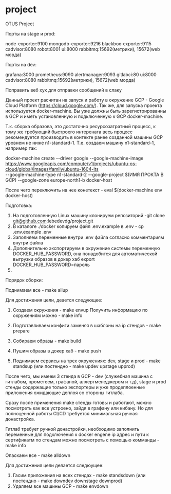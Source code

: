 # project
OTUS Project

Порты на stage и prod:

node-exporter:9100
mongodb-exporter:9216
blackbox-exporter:9115
cadvisor:8080
robot:8001
ui:8000
rabbitmq:15692(метрики), 15672(web морда)


Порты на dev:

grafana:3000
prometheus:9090
alertmanager:9093
gitlabci:80
ui:8000
cadvisor:8080
rabbitmq:15692(метрики), 15672(web морда)

Поправить веб хук для отправки сообщений в слаку

Данный проект расчитан на запуск и работу в окружение GCP - Google Cloud Platform (https://cloud.google.com/).
Так же, для запуска проекта используется docker-machine. Вы уже должны быть зарегистрированны в GCP и иметь установленную и подключенную к GCP docker-machine.


Т.к. сборка образова, это достаточно ресурсозатратный процесс, к тому же требующий быстроего интерената
весь процесс рекомендуется производить в контекте ранее созданной машины GCP уровнем не ниже n1-standard-1.
Т.е. создаем машину n1-standard-1, например так:

docker-machine create --driver google --google-machine-image https://www.googleapis.com/compute/v1/projects/ubuntu-os-cloud/global/images/family/ubuntu-1604-lts \
--google-machine-type n1-standard-2 --google-project $(ИМЯ ПРОКТА В GCP) --google-zone europe-north1-b docker-host

После чего переключить на нее конетекст - eval $(docker-machine env docker-host)

Подготовка:

1. На подготовленную Linux машину клонируем репозиторий -git clone git@github.com:lebedevdg/project.git
2. В каталоге ./docker копируем файл .env.example в .env - cp .env.example .env
3. Заполняем переменные внутри .env файла согласно комментариям внутри файла
4. Дополнительно экспортируем в окружение системы переменную DOCKER_HUB_PASSWORD, она понадобится для автоматической выгрузки образов в докер хаб
export DOCKER_HUB_PASSWORD=пароль
5.

Порядок сборки:

Поднимаем все - make allup

Для достижения цели, деается следующее:
1. Создаем окружения - make envup
Получить информацию по окружениям можно - make info

2. Подготавливаем конфиги заменяя в шаблоны на ip стендов - make prepare
3. Собираем образы - make build
4. Пушим образы в докер хаб - make push
5. Поднимаем сервисы на трех окружениях: dev, stage и prod - make standsup (или постендно - make updev upstage upprod)

После чего, мы имеем 3 стенда в GCP - dev (служебная машина с гитлабом, прометеем, графаной, аллертменеджером и т.д), stage и prod стенды содержащие только экспортеры и уже продеплоенные приложения
ожидающие деплоя со стороны гитлаба.

Сразу после применения make стенды готовы и работают, можно посмотреть как все устроено, зайдя в графану или кибану. Но для полноценной работы CI/CD требуется минимальная ручная донастройка.

Гитлаб требует ручной донастройки, необходимо заполнить переменные для подключения к docker engene ip адрес и пути к сертификатм по стендам
можно посмотреть с помощью комманды - make info









Опаскаем все - make alldown

Для достижения цели делается следюущее:
1. Гасим приложения на всех стендах - make standsdown (или постендно - make downdev downstage downprod)
2. Удаляем все машины GCP - make envdown
